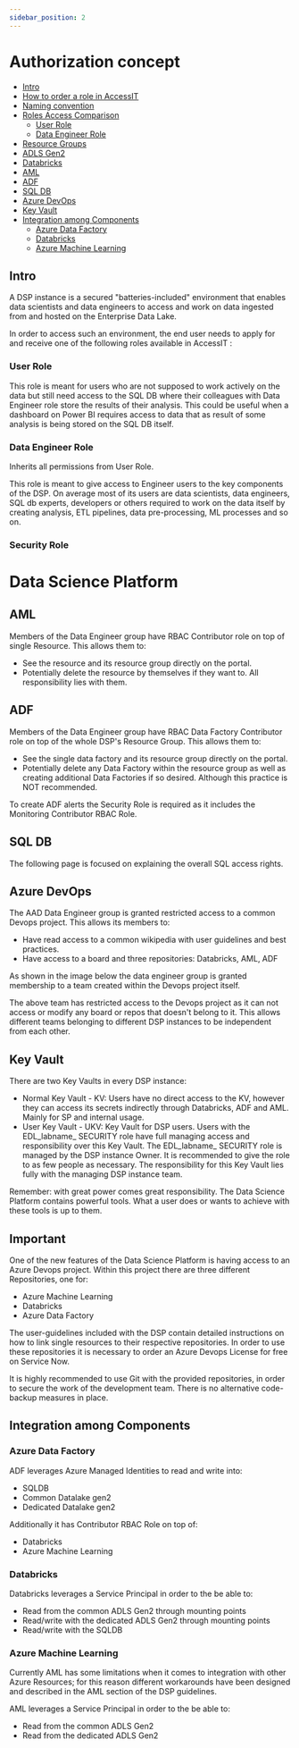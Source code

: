```yaml
---
sidebar_position: 2
---
```


# Authorization concept

- [Intro](#intro)
- [How to order a role in AccessIT](#how-to-order-a-role-in-accessit)
- [Naming convention](#naming-convention)
- [Roles Access Comparison](#roles-access-comparison)
  - [User Role](#user-role)
  - [Data Engineer Role](#data-engineer-role)
- [Resource Groups](#resource-groups)
- [ADLS Gen2](#adls-gen2)
- [Databricks](#databricks)
- [AML](#aml)
- [ADF](#adf)
- [SQL DB](#sql-db)
- [Azure DevOps](#azure-devops)
- [Key Vault](#key-vault)
- [Integration among Components](#integration-among-components)
  - [Azure Data Factory](#azure-data-factory)
  - [Databricks](#databricks-1)
  - [Azure Machine Learning](#azure-machine-learning)

## Intro

A DSP instance is a secured "batteries-included" environment that enables data scientists and data engineers to access and work on data ingested from and hosted on the Enterprise Data Lake.

In order to access such an environment, the end user needs to apply for and receive one of the following roles available in AccessIT :

### User Role

This role is meant for users who are not supposed to work actively on the data but still need access to the SQL DB where their colleagues with Data Engineer role store the results of their analysis. This could be useful when a dashboard on Power BI requires access to data that as result of some analysis is being stored on the SQL DB itself.

### Data Engineer Role

Inherits all permissions from User Role.

This role is meant to give access to Engineer users to the key components of the DSP. On average most of its users are data scientists, data engineers, SQL db experts, developers or others required to work on the data itself by creating analysis, ETL pipelines, data pre-processing, ML processes and so on.

### Security Role

# Data Science Platform

## AML

Members of the Data Engineer group have RBAC Contributor role on top of single Resource. This allows them to:

- See the resource and its resource group directly on the portal.
- Potentially delete the resource by themselves if they want to. All responsibility lies with them.

## ADF

Members of the Data Engineer group have RBAC Data Factory Contributor role on top of the whole DSP's Resource Group. This allows them to:

- See the single data factory and its resource group directly on the portal.
- Potentially delete any Data Factory within the resource group as well as creating additional Data Factories if so desired. Although this practice is NOT recommended.

To create ADF alerts the Security Role is required as it includes the Monitoring Contributor RBAC Role.

## SQL DB

The following page is focused on explaining the overall SQL access rights.

## Azure DevOps

The AAD Data Engineer group is granted restricted access to a common Devops project. This allows its members to:

- Have read access to a common wikipedia with user guidelines and best practices.
- Have access to a board and three repositories: Databricks, AML, ADF

As shown in the image below the data engineer group is granted membership to a team created within the Devops project itself.

The above team has restricted access to the Devops project as it can not access or modify any board or repos that doesn't belong to it. This allows different teams belonging to different DSP instances to be independent from each other.

## Key Vault

There are two Key Vaults in every DSP instance:

- Normal Key Vault - KV: Users have no direct access to the KV, however they can access its secrets indirectly through Databricks, ADF and AML. Mainly for SP and internal usage.
- User Key Vault - UKV: Key Vault for DSP users. Users with the EDL_labname_ SECURITY role have full managing access and responsibility over this Key Vault. The EDL_labname_ SECURITY role is managed by the DSP instance Owner. It is recommended to give the role to as few people as necessary. The responsibility for this Key Vault lies fully with the managing DSP instance team.

Remember: with great power comes great responsibility. The Data Science Platform contains powerful tools. What a user does or wants to achieve with these tools is up to them.

## Important

One of the new features of the Data Science Platform is having access to an Azure Devops project. Within this project there are three different Repositories, one for:

- Azure Machine Learning
- Databricks
- Azure Data Factory

The user-guidelines included with the DSP contain detailed instructions on how to link single resources to their respective repositories. In order to use these repositories it is necessary to order an Azure Devops License for free on Service Now.

It is highly recommended to use Git with the provided repositories, in order to secure the work of the development team. There is no alternative code-backup measures in place.

## Integration among Components

### Azure Data Factory

ADF leverages Azure Managed Identities to read and write into:

- SQLDB
- Common Datalake gen2
- Dedicated Datalake gen2

Additionally it has Contributor RBAC Role on top of:

- Databricks
- Azure Machine Learning

### Databricks

Databricks leverages a Service Principal in order to the be able to:

- Read from the common ADLS Gen2 through mounting points
- Read/write with the dedicated ADLS Gen2 through mounting points
- Read/write with the SQLDB

### Azure Machine Learning

Currently AML has some limitations when it comes to integration with other Azure Resources; for this reason different workarounds have been designed and described in the AML section of the DSP guidelines.

AML leverages a Service Principal in order to the be able to:

- Read from the common ADLS Gen2
- Read from the dedicated ADLS Gen2
